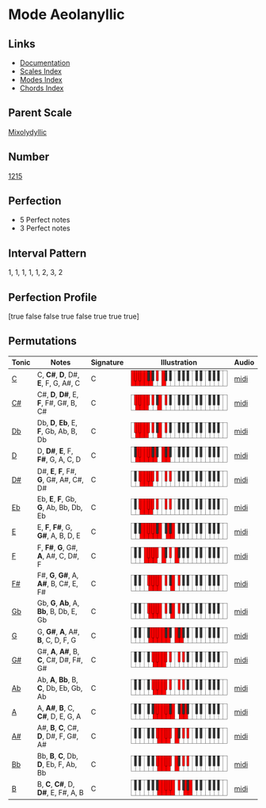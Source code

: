 # Mode Aeolanyllic

## Links

- [Documentation](index.md)
- [Scales Index](Scales.md)
- [Modes Index](Modes.md)
- [Chords Index](Chords.md)

## Parent Scale

[Mixolydyllic](ScaleMixolydyllic.md)

## Number

[1215](https://ianring.com/musictheory/scales/1215)

## Perfection

- 5 Perfect notes
- 3 Perfect notes

## Interval Pattern

1, 1, 1, 1, 1, 2, 3, 2

## Perfection Profile

[true false false true false true true true]

## Permutations

| Tonic | Notes | Signature | Illustration | Audio |
|-------|-------|-----------|--------------|-------|
| [C](ModeCNaturalAeolanyllic.md) | C, **C#**, **D**, D#, **E**, F, G, A#, C | C | ![CNaturalAeolanyllic](ModeCNaturalAeolanyllic.png) | [midi](https://github.com/edipermadi/music/blob/main/docs/ModeCNaturalAeolanyllic.mid?raw=true) |
| [C#](ModeCSharpAeolanyllic.md) | C#, **D**, **D#**, E, **F**, F#, G#, B, C# | C | ![CSharpAeolanyllic](ModeCSharpAeolanyllic.png) | [midi](https://github.com/edipermadi/music/blob/main/docs/ModeCSharpAeolanyllic.mid?raw=true) |
| [Db](ModeDFlatAeolanyllic.md) | Db, **D**, **Eb**, E, **F**, Gb, Ab, B, Db | C | ![DFlatAeolanyllic](ModeDFlatAeolanyllic.png) | [midi](https://github.com/edipermadi/music/blob/main/docs/ModeDFlatAeolanyllic.mid?raw=true) |
| [D](ModeDNaturalAeolanyllic.md) | D, **D#**, **E**, F, **F#**, G, A, C, D | C | ![DNaturalAeolanyllic](ModeDNaturalAeolanyllic.png) | [midi](https://github.com/edipermadi/music/blob/main/docs/ModeDNaturalAeolanyllic.mid?raw=true) |
| [D#](ModeDSharpAeolanyllic.md) | D#, **E**, **F**, F#, **G**, G#, A#, C#, D# | C | ![DSharpAeolanyllic](ModeDSharpAeolanyllic.png) | [midi](https://github.com/edipermadi/music/blob/main/docs/ModeDSharpAeolanyllic.mid?raw=true) |
| [Eb](ModeEFlatAeolanyllic.md) | Eb, **E**, **F**, Gb, **G**, Ab, Bb, Db, Eb | C | ![EFlatAeolanyllic](ModeEFlatAeolanyllic.png) | [midi](https://github.com/edipermadi/music/blob/main/docs/ModeEFlatAeolanyllic.mid?raw=true) |
| [E](ModeENaturalAeolanyllic.md) | E, **F**, **F#**, G, **G#**, A, B, D, E | C | ![ENaturalAeolanyllic](ModeENaturalAeolanyllic.png) | [midi](https://github.com/edipermadi/music/blob/main/docs/ModeENaturalAeolanyllic.mid?raw=true) |
| [F](ModeFNaturalAeolanyllic.md) | F, **F#**, **G**, G#, **A**, A#, C, D#, F | C | ![FNaturalAeolanyllic](ModeFNaturalAeolanyllic.png) | [midi](https://github.com/edipermadi/music/blob/main/docs/ModeFNaturalAeolanyllic.mid?raw=true) |
| [F#](ModeFSharpAeolanyllic.md) | F#, **G**, **G#**, A, **A#**, B, C#, E, F# | C | ![FSharpAeolanyllic](ModeFSharpAeolanyllic.png) | [midi](https://github.com/edipermadi/music/blob/main/docs/ModeFSharpAeolanyllic.mid?raw=true) |
| [Gb](ModeGFlatAeolanyllic.md) | Gb, **G**, **Ab**, A, **Bb**, B, Db, E, Gb | C | ![GFlatAeolanyllic](ModeGFlatAeolanyllic.png) | [midi](https://github.com/edipermadi/music/blob/main/docs/ModeGFlatAeolanyllic.mid?raw=true) |
| [G](ModeGNaturalAeolanyllic.md) | G, **G#**, **A**, A#, **B**, C, D, F, G | C | ![GNaturalAeolanyllic](ModeGNaturalAeolanyllic.png) | [midi](https://github.com/edipermadi/music/blob/main/docs/ModeGNaturalAeolanyllic.mid?raw=true) |
| [G#](ModeGSharpAeolanyllic.md) | G#, **A**, **A#**, B, **C**, C#, D#, F#, G# | C | ![GSharpAeolanyllic](ModeGSharpAeolanyllic.png) | [midi](https://github.com/edipermadi/music/blob/main/docs/ModeGSharpAeolanyllic.mid?raw=true) |
| [Ab](ModeAFlatAeolanyllic.md) | Ab, **A**, **Bb**, B, **C**, Db, Eb, Gb, Ab | C | ![AFlatAeolanyllic](ModeAFlatAeolanyllic.png) | [midi](https://github.com/edipermadi/music/blob/main/docs/ModeAFlatAeolanyllic.mid?raw=true) |
| [A](ModeANaturalAeolanyllic.md) | A, **A#**, **B**, C, **C#**, D, E, G, A | C | ![ANaturalAeolanyllic](ModeANaturalAeolanyllic.png) | [midi](https://github.com/edipermadi/music/blob/main/docs/ModeANaturalAeolanyllic.mid?raw=true) |
| [A#](ModeASharpAeolanyllic.md) | A#, **B**, **C**, C#, **D**, D#, F, G#, A# | C | ![ASharpAeolanyllic](ModeASharpAeolanyllic.png) | [midi](https://github.com/edipermadi/music/blob/main/docs/ModeASharpAeolanyllic.mid?raw=true) |
| [Bb](ModeBFlatAeolanyllic.md) | Bb, **B**, **C**, Db, **D**, Eb, F, Ab, Bb | C | ![BFlatAeolanyllic](ModeBFlatAeolanyllic.png) | [midi](https://github.com/edipermadi/music/blob/main/docs/ModeBFlatAeolanyllic.mid?raw=true) |
| [B](ModeBNaturalAeolanyllic.md) | B, **C**, **C#**, D, **D#**, E, F#, A, B | C | ![BNaturalAeolanyllic](ModeBNaturalAeolanyllic.png) | [midi](https://github.com/edipermadi/music/blob/main/docs/ModeBNaturalAeolanyllic.mid?raw=true) |
